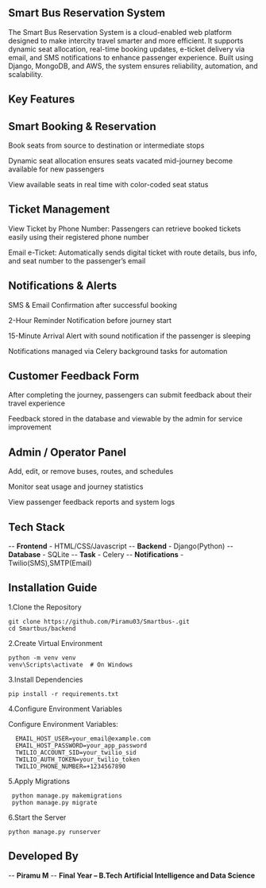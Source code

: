 ## Smart Bus Reservation System

The Smart Bus Reservation System is a cloud-enabled web platform designed to make intercity travel smarter and more efficient. It supports dynamic seat allocation, real-time booking updates, e-ticket delivery via email, and SMS notifications to enhance passenger experience. Built using Django, MongoDB, and AWS, the system ensures reliability, automation, and scalability.

## Key Features

## Smart Booking & Reservation
Book seats from source to destination or intermediate stops

Dynamic seat allocation ensures seats vacated mid-journey become available for new passengers

View available seats in real time with color-coded seat status

## Ticket Management

View Ticket by Phone Number: Passengers can retrieve booked tickets easily using their registered phone number

Email e-Ticket: Automatically sends digital ticket with route details, bus info, and seat number to the passenger’s email

## Notifications & Alerts

SMS & Email Confirmation after successful booking

2-Hour Reminder Notification before journey start

15-Minute Arrival Alert with sound notification if the passenger is sleeping

Notifications managed via Celery background tasks for automation

## Customer Feedback Form

After completing the journey, passengers can submit feedback about their travel experience

Feedback stored in the database and viewable by the admin for service improvement

## Admin / Operator Panel

Add, edit, or remove buses, routes, and schedules

Monitor seat usage and journey statistics

View passenger feedback reports and system logs

## Tech Stack
-- **Frontend** - HTML/CSS/Javascript
-- **Backend** - Django(Python)
-- **Database** - SQLite
-- **Task** - Celery
-- **Notifications** - Twilio(SMS),SMTP(Email)

## Installation Guide
1.Clone the Repository
       
    git clone https://github.com/Piramu03/Smartbus-.git
    cd Smartbus/backend
2.Create Virtual Environment

    python -m venv venv
    venv\Scripts\activate  # On Windows

3.Install Dependencies

    pip install -r requirements.txt
4.Configure Environment Variables

Configure Environment Variables:
      
      EMAIL_HOST_USER=your_email@example.com
      EMAIL_HOST_PASSWORD=your_app_password
      TWILIO_ACCOUNT_SID=your_twilio_sid
      TWILIO_AUTH_TOKEN=your_twilio_token
      TWILIO_PHONE_NUMBER=+1234567890
5.Apply Migrations

     python manage.py makemigrations
     python manage.py migrate
6.Start the Server

    python manage.py runserver

## Developed By

-- **Piramu M**
-- **Final Year – B.Tech Artificial Intelligence and Data Science**
